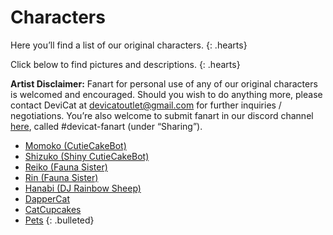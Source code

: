 # Characters

Here you’ll find a list of our original characters.
{: .hearts}

Click below to find pictures and descriptions.
{: .hearts}

**Artist Disclaimer:** Fanart for personal use of any of our original
characters is welcomed and encouraged. Should you wish to do anything
more, please contact DeviCat at devicatoutlet@gmail.com for further
inquiries / negotiations. You’re also welcome to submit fanart in our
discord channel [here](https://discordapp.com/invite/devicat), called
#devicat-fanart (under “Sharing”).

* [Momoko (CutieCakeBot)](momoko)
* [Shizuko (Shiny CutieCakeBot)](shizuko)
* [Reiko (Fauna Sister)](reiko)
* [Rin (Fauna Sister)](rin)
* [Hanabi (DJ Rainbow Sheep)](hanabi)
* [DapperCat](dappercat)
* [CatCupcakes](catcupcakes)
* [Pets](pets)
{: .bulleted}
